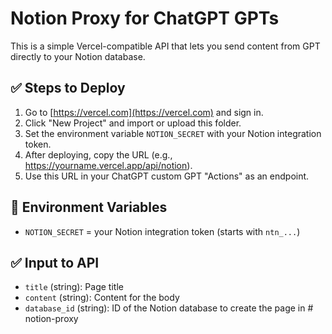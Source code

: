# Notion Proxy for ChatGPT GPTs

This is a simple Vercel-compatible API that lets you send content from GPT directly to your Notion database.

## ✅ Steps to Deploy

1. Go to [https://vercel.com](https://vercel.com) and sign in.
2. Click "New Project" and import or upload this folder.
3. Set the environment variable `NOTION_SECRET` with your Notion integration token.
4. After deploying, copy the URL (e.g., https://yourname.vercel.app/api/notion).
5. Use this URL in your ChatGPT custom GPT "Actions" as an endpoint.

## 🔐 Environment Variables

- `NOTION_SECRET` = your Notion integration token (starts with `ntn_...`)

## ✅ Input to API

- `title` (string): Page title
- `content` (string): Content for the body
- `database_id` (string): ID of the Notion database to create the page in
#   n o t i o n - p r o x y  
 